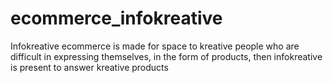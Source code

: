# ecommerce_infokreative
Infokreative ecommerce is made for space to kreative people who are difficult in expressing themselves, in the form of products, then infokreative is present to answer kreative products
